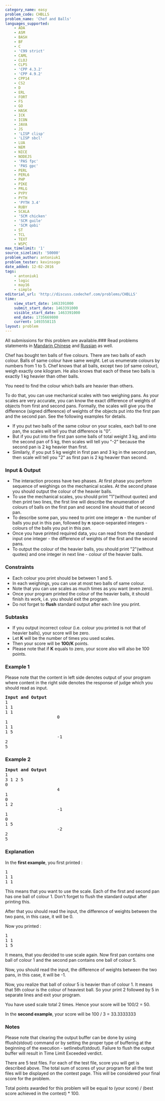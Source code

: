 ```yaml
---
category_name: easy
problem_code: CHBLLS
problem_name: 'Chef and Balls'
languages_supported:
    - ADA
    - ASM
    - BASH
    - BF
    - C
    - 'C99 strict'
    - CAML
    - CLOJ
    - CLPS
    - 'CPP 4.3.2'
    - 'CPP 4.9.2'
    - CPP14
    - CS2
    - D
    - ERL
    - FORT
    - FS
    - GO
    - HASK
    - ICK
    - ICON
    - JAVA
    - JS
    - 'LISP clisp'
    - 'LISP sbcl'
    - LUA
    - NEM
    - NICE
    - NODEJS
    - 'PAS fpc'
    - 'PAS gpc'
    - PERL
    - PERL6
    - PHP
    - PIKE
    - PRLG
    - PYPY
    - PYTH
    - 'PYTH 3.4'
    - RUBY
    - SCALA
    - 'SCM chicken'
    - 'SCM guile'
    - 'SCM qobi'
    - ST
    - TCL
    - TEXT
    - WSPC
max_timelimit: '1'
source_sizelimit: '50000'
problem_author: antoniuk1
problem_tester: kevinsogo
date_added: 12-02-2016
tags:
    - antoniuk1
    - logic
    - may16
    - simple
editorial_url: 'http://discuss.codechef.com/problems/CHBLLS'
time:
    view_start_date: 1463391000
    submit_start_date: 1463391000
    visible_start_date: 1463391000
    end_date: 1735669800
    current: 1493558115
layout: problem
---
```

All submissions for this problem are available.###  Read problems statements in [Mandarin Chinese](http://www.codechef.com/download/translated/MAY16/mandarin/CHBLLS.pdf) and [Russian](http://www.codechef.com/download/translated/MAY16/russian/CHBLLS.pdf) as well.

Chef has bought ten balls of five colours. There are two balls of each colour. Balls of same colour have same weight. Let us enumerate colours by numbers from 1 to 5. Chef knows that all balls, except two (of same colour), weigh exactly one kilogram. He also knows that each of these two balls is exactly 1 kg heavier than other balls.

You need to find the colour which balls are heavier than others.

To do that, you can use mechanical scales with two weighing pans. As your scales are very accurate, you can know the exact difference of weights of objects from first and second pans. Formally, the scales will give you the difference (signed difference) of weights of the objects put into the first pan and the second pan. See the following examples for details.

- If you put two balls of the same colour on your scales, each ball to one pan, the scales will tell you that difference is "0".
- But if you put into the first pan some balls of total weight 3 kg, and into the second pan of 5 kg, then scales will tell you "-2" because the second pan is 2 kg heavier than first.
- Similarly, if you put 5 kg weight in first pan and 3 kg in the second pan, then scale will tell you "2" as first pan is 2 kg heavier than second.

### Input & Output

- The interaction process have two phases. At first phase you perform sequence of weighings on the mechanical scales. At the second phase you should output the colour of the heavier balls.
- To use the mechanical scales, you should print "1"(without quotes) and then print two lines, the first line will describe the enumeration of colours of balls on the first pan and second line should that of second pan.
- To describe some pan, you need to print one integer **n** - the number of balls you put in this pan, followed by **n** space-separated integers - colours of the balls you put in this pan.
- Once you have printed required data, you can read from the standard input one integer - the difference of weights of the first and the second pans.
- To output the colour of the heavier balls, you should print "2"(without quotes) and one integer in next line - colour of the heavier balls.

### Constraints

- Each colour you print should be between 1 and 5.
- In each weighings, you can use at most two balls of same colour.
- Note that you can use scales as much times as you want (even zero).
- Once your program printed the colour of the heavier balls, it should finish its work, i.e. you should exit the program.
- Do not forget to **flush** standard output after each line you print.

### Subtasks

- If you output incorrect colour (i.e. colour you printed is not that of heavier balls), your score will be zero.
- Let **K** will be the number of times you used scales.
- Then your score will be **100/K** points.
- Please note that if **K** equals to zero, your score also will also be 100 points.

### Example 1

Please note that the content in left side denotes output of your program where content in the right side denotes the response of judge which you should read as input.

<pre><b>Input and Output</b>
1
1 1
1 1	
					0
1
1 1
1 5
					-1
2
5
</pre>
### Example 2

<pre><b>Input and Output</b>
1
3 1 2 5
0
					4
1
0
1 2
					-1
1
0
1 5
					-2
2
5
</pre>
### Explanation

In the **first example**, you first printed :

<pre>
1
1 1
1 1
</pre>
This means that you want to use the scale. Each of the first and second pan has one ball of colour 1. Don't forget to flush the standard output after printing this.

After that you should read the input, the difference of weights between the two pans, in this case, it will be 0.

Now you printed :

<pre>
1
1 1
1 5
</pre>
It means, that you decided to use scale again. Now first pan contains one ball of colour 1 and the second pan contains one ball of colour 5.

Now, you should read the input, the difference of weights between the two pans, in this case, it will be -1.

Now, you realize that ball of colour 5 is heavier than of colour 1. It means that 5th colour is the colour of heaviest ball. So your print 2 followed by 5 in separate lines and exit your program.

You have used scale total 2 times. Hence your score will be 100/2 = 50.

In the **second example**, your score will be 100 / 3 = 33.3333333

### Notes

Please note that clearing the output buffer can be done by using fflush(stdout) command or by setting the proper type of buffering at the beginning of the execution - setlinebuf(stdout). Failure to flush the output buffer will result in Time Limit Exceeded verdict.

There are 5 test files. For each of the test file, score you will get is described above. The total sum of scores of your program for all the test files will be displayed on the contest page. This will be considered your final score for the problem.

Total points awarded for this problem will be equal to (your score) / (best score achieved in the contest) \* 100.
